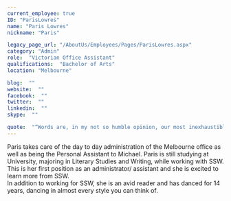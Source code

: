 ```yaml
---
current_employee: true
ID: "ParisLowres"
name: "Paris Lowres"
nickname: "Paris"

legacy_page_url: "/AboutUs/Employees/Pages/ParisLowres.aspx"
category: "Admin"
role:  "Victorian Office Assistant"
qualifications:  "Bachelor of Arts"
location: "Melbourne"

blog:  ""
website:  ""
facebook:  ""
twitter:  ""
linkedin:  ""
skype:  ""

quote:  "“Words are, in my not so humble opinion, our most inexhaustible source of magic, capable of both influencing injury, and remedying it.” - Albus Dumbledore"
---
```


Paris takes care of the day to day administration of the Melbourne office as well as being the Personal Assistant to Michael. Paris is still studying at University, majoring in Literary Studies and Writing, while working with SSW. This is her first position as an administrator/ assistant and she is excited to learn more from SSW.  
In addition to working for SSW, she is an avid reader and has danced for 14 years, dancing in almost every style you can think of.  